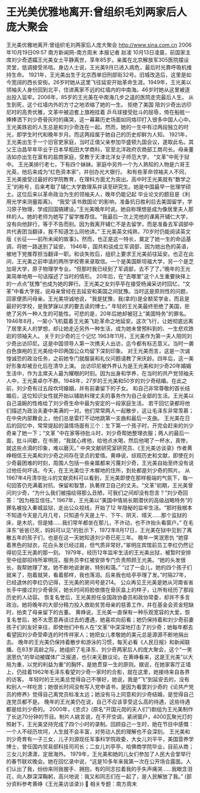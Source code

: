 # 王光美优雅地离开:曾组织毛刘两家后人庞大聚会

王光美优雅地离开:曾组织毛刘两家后人庞大聚会
http://www.sina.com.cn 2006年10月19日09:57 南方新闻网-南方周末
本报记者 赵凌
10月13日凌晨，前国家主席刘少奇遗孀王光美女士平静离世，享年85岁。亲属在北京解放军305医院摆设灵堂，低调接受吊唁。身边人士说，王光美9月已进入病危，最后时光靠呼吸机维持生命。
1921年，王光美出生于北京西单旧刑部街32号。旧城改造后，这里是如今宽阔的西长安街。26岁时她从这里飞往延安开始革命生涯。1949年，王光美以领袖夫人身份回到北平，住进离家不远的红墙内的中南海。46岁时她从这里被逐出投入监牢。2006年，85岁的王光美在中南海几步之遥的医院走完最后人生。
从生到死，这个红墙内外的方寸之地浓缩了她的一生。
拒绝了美国
陪刘少奇出访印尼时的高贵优雅，文革中被迫套上旗袍挂着
乒乓球接受批斗的屈辱，倚在船舷一捧捧洒下刘少奇骨灰时的痛哭，这一幕幕历史场面如同烙印打入很多中国人心中。
王光美跌宕的人生总是和刘少奇连在一起。然而，她的一生中有过两段独立的时光，即学生时代和晚年岁月。而这两段属于她自己的历史却鲜为人知。
1921年，王光美出生于一个旧官吏家庭，当时正值父亲参加华盛顿九国会议，遂取此名。其父王治昌早年毕业于日本早稻田大学商科，官至北洋政府农商部工商司长。母亲董洁如亦出生在富有的盐商家庭，受教于天津北洋女子师范大学， “文革”中死于狱中。
王光美排行老七，下有四个妹妹。家庭中另外一个为人熟知的人物是六哥王光英，他后来成为“红色资本家”，并创办光大银行。
和有些革命领袖夫人不同，王光美接受过最好的学院教育，在理科方面尤为突出。高中时王光美就有“数学之王”的称号，后来考取了辅仁大学数理系并读至研究生。她是中国最早一批理学硕士。这位后来以革命政治为生的领袖夫人，晚年仍能记起
毕业论文的题目是《利用光学来测量距离》。
“我受‘读书救国论’的影响，准备抗日胜利后去美国留学，学习原子物理，学成回国搞建设。”王光美晚年时说。她自称理想是成为像居里夫人那样的人。她的老师为她写了留学推荐信。“我最后一次上完他的课离开辅仁大学，没有向他辞行，等于不告而别。因为我离开辅仁不是去留学，而是准备去军调部中共代表团当翻译，我不知道怎么同他讲。”
王光美英文纯熟，70岁时仍能阅读英文版《长征——前所未闻的故事》。然而，也正是这一特长，奠定了她一生的命运基调，将她一路送到了延安。
1946年，国共和谈成立军调部，因为她出色的英语，被地下党推荐担当翻译一职。和谈失败后，组织上要求王光美前往延安。也正在此间，王光美之前申请的两所学校寄来录取信。一个是美国斯坦福大学，另一个是芝加哥大学，原子物理学专业。“但那时我已经到了军调部，去不了了。”晚年的王光美简单地用一句话描述了当时的情形。
20年后，在“去哪里”这个人生重要抉择上的一点点“犹豫”也成为她的罪行。王光美之女刘亭亭在接受杨澜采访时回忆，“文革”中看大字报，说母亲曾经在去延安和美国之间犹豫。当时这是原则性的问题，回家便质问母亲。王光美坦诚地说，“我是犹豫，我(拿的)是全额奖学金，而且是最好的学校，是我梦寐以求的要去读的博士。”
年轻的王光美最终拒绝了美国，拒绝了另外一种人生的可能性。可悲的是，20年后她却被冠上“美国特务”的罪名。
1946年8月，一架小飞机载着王光美飞赴革命之地延安。这次飞行，让她彻底远离了居里夫人的梦想，却让她走近另外一种生活，成为她未曾预料到的、一生悲欢跌宕的领袖夫人。
关于刘少奇的三个记忆
1963年11月，王光美作为第一夫人陪同刘少奇出访印尼。这是中国领导人第一次携夫人出访，迄今都有标志意义。当时一袭白色旗袍的王光美给中印两国公众均留下深刻印象。
对王光美而言，这是一次诚惶诚恐的政治任务，之前她专门就服装和礼仪问题请教了宋庆龄。四年后，这一美好形象却被丑化后在清华上演。
出访印尼被外界认为是王光美和刘少奇20年婚姻生活中，作为主席夫人最为耀眼的时刻。因为出身和学养，在当时的共产党领袖夫人中，王光美卓尔不群。1948年，27岁的王光美和50岁的刘少奇结婚。在此之前，刘少奇有过五段坎坷婚姻，并有前妻留下的子女。
和自己非常尊敬的首长结婚后，这位知识女性就开始以辅助料理丈夫的事务作为自己全部的生活。王光美以自己温婉的性格给了刘少奇生命中最为安定的一段家庭生活。
若干回忆录都将他们描述为政治夫妻中美满的一对。他们常常两人一起散步，这让毛泽东非常羡慕；在中央内部舞会上，他们总是雷打不动地跳第一支曲和最后一支曲。
王光美在日后的回忆中，常常提起的温情场面有三个：生下第一个孩子时，开完会赶来的刘少奇亲了她一下；“文革 ”中在家等待批斗时，刘少奇帮她整理衣服；两人的最后一面，批斗间歇，在书房，“我就心疼他，给他点水喝，然后他喝了一杯水，真惨，就这些点滴的印象，难以磨灭。”
中央文献研究室研究员、《王光美访谈录》作者黄峥相信王光美和刘少奇之间存在坚贞的爱情。黄峥说，综观历史和文献，即使在刘少奇最困难的时刻，周围人包括一些亲属都来污蔑刘少奇，王光美自始至终没有说过他任何坏话。今天，在王光美位于木樨地的住所，到处都是刘少奇的照片。
从1967年4月清华批斗的文献资料可以看到，王光美即使在那样极端的气氛下，每一句回答仍充满着对抗、保留和智慧，执著捍卫自己的丈夫。“文革”初期，王光美曾问刘少奇，“为什么我们被描绘得那么丑陋，可我们之间却没有怨言？”刘少奇回答：“因为相互信任。”
1967年，王光美以“美国中情局长期潜伏的高级战略特务”的罪名被投入秦城监狱，走出公众视线，开始了12 年隐秘的监牢生活。“那时我根本不知道今天是几月几号，只知道今天是上午、下午、阴天、晴天……那个监狱的床，是木炕，但是矮……我们常年都坐在那儿，不许动，也不许抬头看窗户。”
在毛泽东“爸爸已死，妈妈可以见”的批示下，1972年8月17日，王光美在狱中见到了离散五年的孩子们，也是在这一天她知道刘少奇已死三年。
晚年一笑泯恩仇
“她穿着黑色的狱衣，花白头发已经过肩，但气质非常好。”翠明庄宾馆前员工李红仍然记得初见王光美的那一刻。
1979年，经历12年监牢生活的王光美出狱，被暂时安排至中组部招待所翠明庄。服务员李红被安排专门负责照顾王光美。“她的头发很长，我帮她理了发。她不断地说谢谢，特别和蔼。”
“过了一会儿，她的四个孩子们就来了，抱着就哭，看着那样，我也落泪。后来我也给亭亭理了发。”时隔27年，已经退休的李红仍记得，王光美的房间号是214。
公众再见王光美是她从河南省省长手中接过刘少奇骨灰，她长时间将脸依偎在骨灰盒上的样子，让所有经历了那段历史的人动容。
恢复名誉后，王光美担任全国政协委员和政协常委，却并不多言政治。她将晚年的大部分精力投入救助贫苦母亲的慈善工作，并在基金会资金短缺时，拍卖了母亲留下的古董。
黄峥说，王光美一直保有一种乐观宽容的大爱。恢复名誉后，她不太愿意再谈过去的遭遇，她喜欢向前看；她仍保持着和刘少奇前妻孩子们的友好来往，即使他们中有人在“文革”中深深地打击了刘少奇；她每年都去看望因刘少奇受牵连的时传祥家人；她把女儿孝敬她的美元总是源源不断地捐出去。
晚年的王光美仍保持着散步和游泳的习惯，每天必看《人民日报》和新闻联播。在83岁高龄之际，她组织了毛泽东、刘少奇两家后人的庞大聚会，这个“一笑泯恩仇”的举动被媒体广泛报道，也引来无数议论。在黄峥看来，这是王光美“以大局为重，以党的利益为重”的胸怀，是她贯穿一生的原则。据说，在她家客厅正墙上，仍挂着1962年毛泽东看望刘少奇一家时的合影，就在这里，她接待来自各界的访客。
年轻时的王光美总觉得自己不够好，她说，我是“飞”到延安去的，没有和别人一样吃苦；她很长时间没有写入党申请书，是因为看罢刘少奇的《论共产党员的修养》觉得自己离党员标准太远；她没有马上同意和刘少奇结婚，是觉得自己连党员都不是。
晚年的王光美仍在说，自己不应该享受这么高的待遇，这些待遇都是给刘少奇的。
2000年，《忠贞》(原名“开国元勋的夫人们”)剧组为王光美制作了长达70分钟的节目。制片人姚言说，在不开空调，紧闭窗户，4000瓦聚光灯的照射下，王光美坚持完成了四个小时的录制。回顾自己一生时，她在节目中感慨：一个人不经历坎坷，人生就不会丰富，对劳动人民的理解也不会深刻。
王光美和刘少奇育有一子三女，儿子刘源现任军事科学院政委，大女儿刘平平，美国营养学博士，曾任国内贸易部科技司司长；二女儿刘亭亭，哈佛商学院毕业，目前从商；三女儿刘潇潇，定居海外。
1979年，王光美和她的儿女们参加了人民大会堂举行的春节联欢晚会。她在回忆录中说，“这是10多年来我第一次在公开场合露面。人们认出了我，纷纷来同我握手、拥抱，有的同志拉着我的手失声痛哭……我眼含泪花，向人群深深鞠躬，高兴地说：我又和同志们在一起了，是人民解放了我。”
(部分资料参考黄峥《王光美访谈录》)

相关专题：南方周末 

